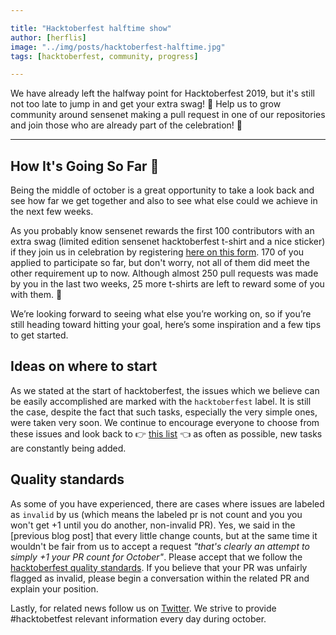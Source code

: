```yaml
---

title: "Hacktoberfest halftime show"
author: [herflis]
image: "../img/posts/hacktoberfest-halftime.jpg"
tags: [hacktoberfest, community, progress]

---
```


We have already left the halfway point for Hacktoberfest 2019, but it's still not too late to jump in and get your extra swag! 👕 Help us to grow community around sensenet making a pull request in one of our repositories and join those who are already part of the celebration! 🎃

---

## How It's Going So Far 🚀

Being the middle of october is a great opportunity to take a look back and see how far we get together and also to see what else could we achieve in the next few weeks.

As you probably know sensenet rewards the first 100 contributors with an extra swag (limited edition sensenet hacktoberfest t-shirt and a nice sticker) if they join us in celebration by registering [here on this form](https://sensenet.com/Hacktoberfest2019). 170 of you applied to participate so far, but don't worry, not all of them did meet the other requirement up to now. Although almost 250 pull requests was made by you in the last two weeks, 25 more t-shirts are left to reward some of you with them. 🎁 

We’re looking forward to seeing what else you’re working on, so if you’re still heading toward hitting your goal, here’s some inspiration and a few tips to get started.

## Ideas on where to start

As we stated at the start of hacktoberfest, the issues which we believe can be easily accomplished are marked with the ```hacktoberfest``` label. It is still the case, despite the fact that such tasks, especially the very simple ones, were taken very soon. We continue to encourage everyone to choose from these issues and look back to 👉 [this list](https://github.com/search?q=org%3Asensenet+label%3A%22hacktoberfest%22+is%3Aopen&type=Issues) 👈 as often as possible, new tasks are constantly being added.

## Quality standards

As some of you have experienced, there are cases where issues are labeled as ```invalid``` by us (which means the labeled pr is not count and you you won't get +1 until you do another, non-invalid PR). Yes, we said in the [previous blog post] that every little change counts, but at the same time it wouldn't be fair from us to accept a request _"that's clearly an attempt to simply +1 your PR count for October"_. Please accept that we follow the [hacktoberfest quality standards](https://hacktoberfest.digitalocean.com/details#quality-standards). If you believe that your PR was unfairly flagged as invalid, please begin a conversation within the related PR and explain your position.

Lastly, for related news follow us on [Twitter](https://twitter.com/sensenet). We strive to provide #hacktobetfest relevant information every day during october.
